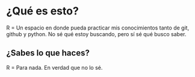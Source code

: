 # ¿Qué es esto?

R = Un espacio en donde pueda practicar mis conocimientos tanto de git, github y python. No sé qué estoy buscando, pero sí sé qué busco saber.

## ¿Sabes lo que haces?

R = Para nada. En verdad que no lo sé.